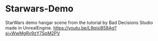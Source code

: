 # Starwars-Demo
 
StarWars demo hangar scene from the tutorial by Bad Decisions Studio made in UnrealEngine.
https://youtu.be/L9qixi858Ag?si=WwMgRv9zY7SpM2PV
